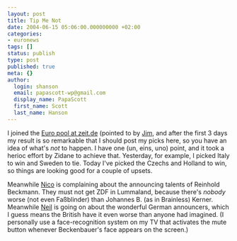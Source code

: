 ```yaml
---
layout: post
title: Tip Me Not
date: 2004-06-15 05:06:00.000000000 +02:00
categories:
- euronews
tags: []
status: publish
type: post
published: true
meta: {}
author:
  login: shanson
  email: papascott-wp@gmail.com
  display_name: PapaScott
  first_name: Scott
  last_name: Hanson
---
```

<p>I joined the <a href="http://hermes.zeit.de/EM-Tipp/" title="EM-Tippspiel">Euro pool at zeit.de</a> (pointed to by <a href="http://jimmiz.blogg.de/eintrag.php?id=424" title="EM-Tippspiel [jimmiz journal]">Jim</a>, and after the first 3 days my result is so remarkable that I should post my picks here, so you have an idea of what's <em>not</em> to happen. I have one (un, eins, uno) point, and it took a herioc effort by Zidane to achieve that. Yesterday, for example, I picked Italy to win and Sweden to tie. Today I've picked the Czechs and Holland to win, so things are looking good for a couple of upsets.</p>
<p>Meanwhile <a href="http://lumma.de/eintrag.php?id=323">Nico</a> is complaining about the announcing talents of Reinhold Beckmann. They must not get ZDF in Lummaland, because there's <em>nobody</em> worse (not even Faßblinder) than Johannes B. (as in Brainless) Kerner. Meanwhile <a href="http://www.neilarmstrong.de/weblog/2004_06_01_archive.html#108721607705602524">Neil</a> is going on about the wonderful German announcers, which I guess means the British have it even worse than anyone had imagined. (I personally use a face-recognition system on my TV that activates the mute button whenever Beckenbauer's face appears on the screen.)</p>
